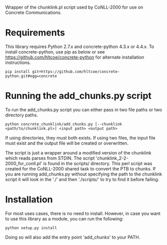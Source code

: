 Wrapper of the chunklink.pl script used by CoNLL-2000 for use on Concrete Communications.

# Requirements

This library requires Python 2.7.x and concrete-python 4.3.x or 4.4.x.
To install concrete-python, use pip as below or see
https://github.com/hltcoe/concrete-python for alternate installation
instructions.

    pip install git+https://github.com/hltcoe/concrete-python.git#egg=concrete

# Running the add_chunks.py script

To run the add_chunks.py script you can either pass in two file paths
or two directory paths.

    python concrete_chunklink/add_chunks.py [--chunklink <path/to/chunklink.pl>] <input path> <output path>

If using directories, they must both exists. If using two files, the
input file must exist and the output file will be created or
overwritten.

The script is just a wrapper around a modified version of the
chunklink which reads parses from STDIN. The script
'chunklink_2-2-2000_for_conll.pl' is found in the scripts/
directory. This perl script was created for the CoNLL-2000 shared task
to convert the PTB to chunks. If you are running add_chunks.py without
specifying the path to the chunklink script it will look in the './'
and then './scripts/' to try to find it before failing.

# Installation

For most uses cases, there is no need to install. However, in case you
want to use this library as a module, you can run the following:

    python setup.py install

Doing so will also add the entry point 'add_chunks' to your PATH.
